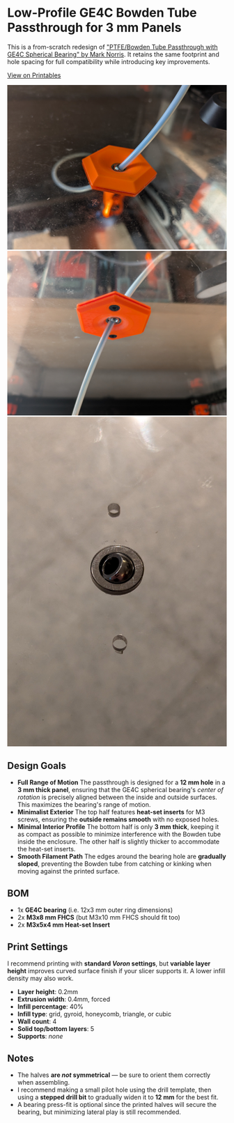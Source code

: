 Low-Profile GE4C Bowden Tube Passthrough for 3 mm Panels
========================================================

This is a from-scratch redesign of ["PTFE/Bowden Tube Passthrough with GE4C Spherical Bearing" by Mark Norris](https://www.printables.com/model/795052-ptfebowden-tube-passthrough-with-ge4c-spherical-be). It retains the same footprint and hole spacing for full compatibility while introducing key improvements.

[View on Printables](https://www.printables.com/model/1174655-low-profile-ge4c-bowden-tube-passthrough-for-3mm-p)

![Top View](./Images/Top.jpg)
![Bottom View](./Images/Bottom.jpg)
![Panel Bearing Fit](./Images/PanelBearingFit.jpg)

## Design Goals

- **Full Range of Motion**
  The passthrough is designed for a **12 mm hole** in a **3 mm thick panel**, ensuring that the GE4C spherical bearing's _center of rotation_ is precisely aligned between the inside and outside surfaces. This maximizes the bearing's range of motion.
- **Minimalist Exterior**
  The top half features **heat-set inserts** for M3 screws, ensuring the **outside remains smooth** with no exposed holes.
- **Minimal Interior Profile**
  The bottom half is only **3 mm thick**, keeping it as compact as possible to minimize interference with the Bowden tube inside the enclosure. The other half is slightly thicker to accommodate the heat-set inserts.
- **Smooth Filament Path**
  The edges around the bearing hole are **gradually sloped**, preventing the Bowden tube from catching or kinking when moving against the printed surface.

## BOM

- 1x **GE4C bearing** (i.e. 12x3 mm outer ring dimensions)
- 2x **M3x8 mm FHCS** (but M3x10 mm FHCS should fit too)
- 2x **M3x5x4 mm Heat-set Insert**

## Print Settings

I recommend printing with **standard _Voron_ settings**, but **variable layer height** improves curved surface finish if your slicer supports it. A lower infill density may also work.

- **Layer height**: 0.2mm
- **Extrusion width**: 0.4mm, forced
- **Infill percentage**: 40%
- **Infill type**: grid, gyroid, honeycomb, triangle, or cubic
- **Wall count**: 4
- **Solid top/bottom layers**: 5
- **Supports**: _none_

## Notes

- The halves **are _not_ symmetrical** — be sure to orient them correctly when assembling.
- I recommend making a small pilot hole using the drill template, then using a **stepped drill bit** to gradually widen it to **12 mm** for the best fit.
- A bearing press-fit is optional since the printed halves will secure the bearing, but minimizing lateral play is still recommended.
